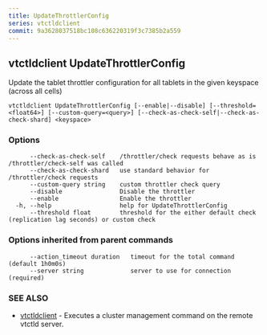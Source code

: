 ```yaml
---
title: UpdateThrottlerConfig
series: vtctldclient
commit: 9a3628037518bc108c636220319f3c7385b2a559
---
```

## vtctldclient UpdateThrottlerConfig

Update the tablet throttler configuration for all tablets in the given keyspace (across all cells)

```
vtctldclient UpdateThrottlerConfig [--enable|--disable] [--threshold=<float64>] [--custom-query=<query>] [--check-as-check-self|--check-as-check-shard] <keyspace>
```

### Options

```
      --check-as-check-self    /throttler/check requests behave as is /throttler/check-self was called
      --check-as-check-shard   use standard behavior for /throttler/check requests
      --custom-query string    custom throttler check query
      --disable                Disable the throttler
      --enable                 Enable the throttler
  -h, --help                   help for UpdateThrottlerConfig
      --threshold float        threshold for the either default check (replication lag seconds) or custom check
```

### Options inherited from parent commands

```
      --action_timeout duration   timeout for the total command (default 1h0m0s)
      --server string             server to use for connection (required)
```

### SEE ALSO

* [vtctldclient](../)	 - Executes a cluster management command on the remote vtctld server.

